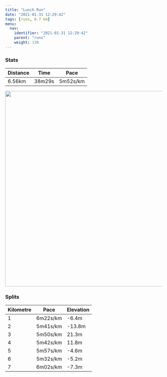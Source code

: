 ```yaml
---
title: "Lunch Run"
date: "2021-01-31 12:29:42"
tags: [runs, 6-7 km]
menu:
  nav:
    identifier: "2021-01-31 12:29:42"
    parent: "runs"
    weight: 130
---
```


### Stats

| Distance | Time | Pace |
|----------|------|------|
|6.56km|38m29s|5m52s/km|

<img src='https://maps.googleapis.com/maps/api/staticmap?maptype=terrain&path=enc:uhvdI~~qN@_@QWE_@QUG[A_@c@BG@ORoBVSZq@v@o@j@GMKME@CB@DIh@?r@D^FNDf@Nb@Hp@NZHVL|@b@xAD\L`@X|AZzAP\h@bCN\n@nCTh@B^YdAUZG`@KVM|@AVh@zA|@lARv@F@LJDRFDF\JFLTB@NAXNB@@LDBD?dAiCHQHGXOj@Bd@AN@HDFXHTCl@@~@DvAH`A?~@HtBAXGNMJc@?_@JWDcAb@a@Bc@?i@OOAO@Q?_@Fm@PaAFUJ_@l@]lBQl@OX_@`@i@r@KvAGb@IR@Dr@[h@i@r@{@r@c@VCZ@f@QHAd@SPOz@w@Xe@FOFGN@`@XD@p@MRI^Ed@Ap@Jd@ERBZLLNJDp@VVVVJh@Md@QVGhAI~@OFG^u@Z_@V]DDh@dBf@z@Rj@^f@Tf@BDOVHDr@`AZNNRf@pAp@zB@DTLJ@PUN[NmA@q@Cg@AwAEkBDuBJ_B^qALk@A@L[n@eAh@m@XQxA]l@Qn@@PA|@Ol@BVAPEjAV\Pd@f@b@`ADBH@JC`Aw@RGdAm@b@CH@h@NNNRH`@HN@PCNSr@sBTmBDiA?s@@aAH_ANcAFs@?{BBs@?o@Ia@BiBLmAR{@?SCIEYEg@B{A`@_B?qADMRODS@]?QEQMMSEm@F_@C{@@m@Ee@GuBc@c@Ue@c@c@i@[USMIAI?QNGRi@lD_@jBKROLWFK?u@I}A]I@OHOA{Bi@o@C_@Ss@QOSAK@a@QCQAUGeAKi@MOOWg@SSUKKISGIAYDQEYSc@i@SKM?QPQ^K\ILMFO@KAUUMSi@m@Ye@Om@IEYEOKQWOGOOUc@_@}@[i@]e@YYUIe@]QSIDMXi@h@sA~BUJMGQW{@aCg@mA]m@}@mCYi@u@gBEGECC@CTYVm@`AWZ[XKXA`@MVGb@G?GEGBEPMNg@d@U^KJk@dAe@l@GLET@VJTBAh@u@n@c@HUXc@d@g@D?BDv@fB&key=AIzaSyBPVQ_iynBzLujdhfLzy8Z-5zczbktE55k&size=800x800&scale=2&markers=color:yellow|label:S|53.36731,-2.55488&markers=color:green|label:F|53.367759999999954,-2.554309999999999' width='625' />

### Splits

| Kilometre | Pace | Elevation |
|------|------|-----------|
|1|6m22s/km|-6.4m|
|2|5m41s/km|-13.8m|
|3|5m50s/km|21.3m|
|4|5m42s/km|11.8m|
|5|5m57s/km|-4.6m|
|6|5m32s/km|-5.2m|
|7|6m02s/km|-7.3m|

